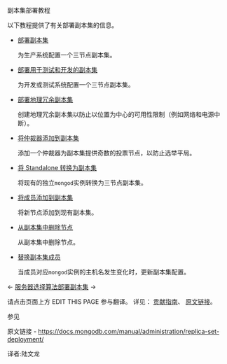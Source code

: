  副本集部署教程

以下教程提供了有关部署副本集的信息。

- [部署副本集](https://www.mongodb.com/docs/manual/tutorial/deploy-replica-set/#std-label-server-replica-set-deploy)

  为生产系统配置一个三节点副本集。

- [部署用于测试和开发的副本集](https://www.mongodb.com/docs/manual/tutorial/deploy-replica-set-for-testing/#std-label-server-replica-set-deploy-test)

  为开发或测试系统配置一个三节点副本集。

- [部署地理冗余副本集](https://www.mongodb.com/docs/manual/tutorial/deploy-geographically-distributed-replica-set/#std-label-server-replica-set-deploy-geo)

  创建地理冗余副本集以防止以位置为中心的可用性限制（例如网络和电源中断）。

- [将仲裁器添加到副本集](https://www.mongodb.com/docs/manual/tutorial/add-replica-set-arbiter/#std-label-server-replica-set-deploy-arbiter)

  添加一个仲裁器为副本集提供奇数的投票节点，以防止选举平局。

- [将 Standalone 转换为副本集](https://www.mongodb.com/docs/manual/tutorial/convert-standalone-to-replica-set/#std-label-server-replica-set-deploy-convert)

  将现有的独立`mongod`实例转换为三节点副本集。

- [将成员添加到副本集](https://www.mongodb.com/docs/manual/tutorial/expand-replica-set/#std-label-server-replica-set-deploy-expand)

  将新节点添加到现有副本集。

- [从副本集中删除节点](https://www.mongodb.com/docs/manual/tutorial/remove-replica-set-member/#std-label-server-replica-set-remove-member)

  从副本集中删除节点。

- [替换副本集成员](https://www.mongodb.com/docs/manual/tutorial/replace-replica-set-member/#std-label-server-replica-set-replace-member)

  当成员对应`mongod`实例的主机名发生变化时，更新副本集配置。

←  [服务器选择算法](https://www.mongodb.com/docs/manual/core/read-preference-mechanics/)[部署副本集](https://www.mongodb.com/docs/manual/tutorial/deploy-replica-set/) →

请点击页面上方 EDIT THIS PAGE 参与翻译。
详见：
[贡献指南]( https://github.com/whaleal/MongoDB-Manual-zh/blob/master/CONTRIBUTING.md )、
[原文链接](  https://docs.mongodb.com/manual/administration/replica-set-deployment/  )。

 参见

原文链接 -  https://docs.mongodb.com/manual/administration/replica-set-deployment/ 

译者:陆文龙

